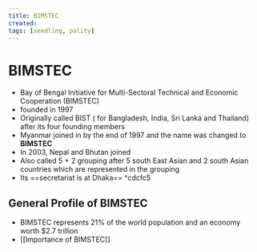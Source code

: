 ```yaml
---
title: BIMSTEC
created: 
tags: [seedling, polity] 
---
```

# BIMSTEC
 - Bay of Bengal Initiative for Multi-Sectoral Technical and Economic Cooperation (BIMSTEC)
 - founded in 1997
 - Originally called BIST ( for Bangladesh, India, Sri Lanka and Thailand) after its four founding members
 - Myanmar joined in by the end of 1997 and the name was changed to **BIMSTEC**
 - In 2003, Nepal and Bhutan joined
 - Also called 5 + 2 grouping after 5 south East Asian and 2 south Asian countries which are represented in the grouping
 - Its ==secretariat is at Dhaka== ^cdcfc5
 ## General Profile of BIMSTEC
 - BIMSTEC represents 21% of the world population and an economy worth $2.7 trillion
 - [[Importance of BIMSTEC]]